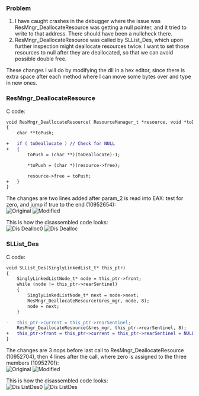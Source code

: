 ### Problem
1. I have caught crashes in the debugger where the issue was ResMngr_DeallocateResource was getting a null pointer, and it tried to write to that address. There should have been a nullcheck there.<br>
2. ResMngr_DeallocateResource was called by SLList_Des, which upon further inspection might deallocate resources twice. I want to set those resources to null after they are deallocated, so that we can avoid possible double free.

These changes I will do by modifying the dll in a hex editor, since there is extra space after each method where I can move some bytes over and type in new ones.

### ResMngr_DeallocateResource
C code:
``` patch
void ResMngr_DeallocateResource( ResourceManager_t *resource, void *toDeallocate, size_t size )
{
	char **toPush;

+	if ( toDeallocate ) // Check for NULL
+	{
		toPush = (char **)(toDeallocate)-1;

		*toPush = (char *)(resource->free);

		resource->free = toPush;
+	}
}
```
The changes are two lines added after param_2 is read into EAX: test for zero, and jump if true to the end (10952654):<br>
![Original](./pics/resmgr_dealloc.png) ![Modified](./pics/resmgr_modded1.png)

This is how the disassembled code looks:<br>
![Dis Dealloc0](./pics/resmgr_dec0.png)
![Dis Dealloc](./pics/resmgr_dec.png)
### SLList_Des
C code:
``` patch
void SLList_Des(SinglyLinkedList_t* this_ptr)
{
	SinglyLinkedListNode_t* node = this_ptr->front;
	while (node != this_ptr->rearSentinel)
	{
		SinglyLinkedListNode_t* next = node->next;
		ResMngr_DeallocateResource(&res_mgr, node, 8);
		node = next;
	}

-	this_ptr->current = this_ptr->rearSentinel;
	ResMngr_DeallocateResource(&res_mgr, this_ptr->rearSentinel, 8);
+	this_ptr->front = this_ptr->current = this_ptr->rearSentinel = NULL; //set them all to NULL since they are deallocated
}
```
The changes are 3 nops before last call to ResMngr_DeallocateResource (10952704), then 4 lines after the call, where zero is assigned to the three members (1095270f):<br>
![Original](./pics/sslist_des.png) ![Modified](./pics/sslist_modded1.png)

This is how the disassembled code looks:<br>
![Dis ListDes0](./pics/sslist_dec0.png)
![Dis ListDes](./pics/sslist_dec.png)